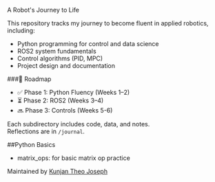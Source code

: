 A Robot's Journey to Life

This repository tracks my journey to become fluent in applied robotics, including:

- Python programming for control and data science
- ROS2 system fundamentals
- Control algorithms (PID, MPC)
- Project design and documentation

 ###🧭 Roadmap
- ✅ Phase 1: Python Fluency (Weeks 1–2)
- ⏳ Phase 2: ROS2 (Weeks 3–4)
- 🔜 Phase 3: Controls (Weeks 5-6)

Each subdirectory includes code, data, and notes.  
Reflections are in `/journal`.

##Python Basics
- matrix_ops: for basic matrix op practice

Maintained by [Kunjan Theo Joseph](my-website-link-here)
